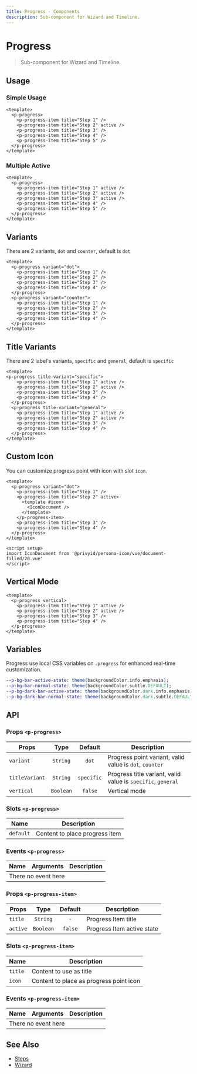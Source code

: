 ```yaml
---
title: Progress · Components
description: Sub-component for Wizard and Timeline.
---
```


<script setup>
  import pProgress from './Progress.vue'
  import pProgressItem from './ProgressItem.vue'
  import IconDocument from '@privyid/persona-icon/vue/document-filled/20.vue'
</script>

# Progress

> Sub-component for Wizard and Timeline.

## Usage

### Simple Usage

<preview>
  <p-progress>
    <p-progress-item title="Step 1" />
    <p-progress-item title="Step 2" active />
    <p-progress-item title="Step 3" />
    <p-progress-item title="Step 4" />
    <p-progress-item title="Step 5" />
  </p-progress>
</preview>

```vue
<template>
  <p-progress>
    <p-progress-item title="Step 1" />
    <p-progress-item title="Step 2" active />
    <p-progress-item title="Step 3" />
    <p-progress-item title="Step 4" />
    <p-progress-item title="Step 5" />
  </p-progress>
</template>
```

### Multiple Active

<preview>
  <p-progress>
    <p-progress-item title="Step 1" active />
    <p-progress-item title="Step 2" active />
    <p-progress-item title="Step 3" active />
    <p-progress-item title="Step 4" />
    <p-progress-item title="Step 5" />
  </p-progress>
</preview>

```vue
<template>
  <p-progress>
    <p-progress-item title="Step 1" active />
    <p-progress-item title="Step 2" active />
    <p-progress-item title="Step 3" active />
    <p-progress-item title="Step 4" />
    <p-progress-item title="Step 5" />
  </p-progress>
</template>
```

## Variants
There are 2 variants, `dot` and `counter`, default is `dot`

<preview class="flex-col space-y-4">
  <p-progress variant="dot">
    <p-progress-item title="Step 1" />
    <p-progress-item title="Step 2" />
    <p-progress-item title="Step 3" />
    <p-progress-item title="Step 4" />
  </p-progress>
  <p-progress variant="counter">
    <p-progress-item title="Step 1" />
    <p-progress-item title="Step 2" />
    <p-progress-item title="Step 3" />
    <p-progress-item title="Step 4" />
  </p-progress>
</preview>

```vue
<template>
  <p-progress variant="dot">
    <p-progress-item title="Step 1" />
    <p-progress-item title="Step 2" />
    <p-progress-item title="Step 3" />
    <p-progress-item title="Step 4" />
  </p-progress>
  <p-progress variant="counter">
    <p-progress-item title="Step 1" />
    <p-progress-item title="Step 2" />
    <p-progress-item title="Step 3" />
    <p-progress-item title="Step 4" />
  </p-progress>
</template>
```

## Title Variants

There are 2 label's variants, `specific` and `general`, default is `specific`

<preview class="flex-col space-y-4">
  <p-progress title-variant="specific">
    <p-progress-item title="Step 1" active />
    <p-progress-item title="Step 2" active />
    <p-progress-item title="Step 3" />
    <p-progress-item title="Step 4" />
  </p-progress>
  <p-progress title-variant="general">
    <p-progress-item title="Step 1" active />
    <p-progress-item title="Step 2" active />
    <p-progress-item title="Step 3" />
    <p-progress-item title="Step 4" />
  </p-progress>
</preview>

```vue
<template>
<p-progress title-variant="specific">
    <p-progress-item title="Step 1" active />
    <p-progress-item title="Step 2" active />
    <p-progress-item title="Step 3" />
    <p-progress-item title="Step 4" />
  </p-progress>
  <p-progress title-variant="general">
    <p-progress-item title="Step 1" active />
    <p-progress-item title="Step 2" active />
    <p-progress-item title="Step 3" />
    <p-progress-item title="Step 4" />
  </p-progress>
</template>
```

## Custom Icon
You can customize progress point with icon with slot `icon`.

<preview class="flex-col space-y-4">
  <p-progress variant="dot">
    <p-progress-item title="Step 1" />
    <p-progress-item title="Step 2" active>
      <template #icon>
        <IconDocument />
      </template>
    </p-progress-item>
    <p-progress-item title="Step 3" />
    <p-progress-item title="Step 4" />
  </p-progress>
</preview>

```vue
<template>
  <p-progress variant="dot">
    <p-progress-item title="Step 1" />
    <p-progress-item title="Step 2" active>
      <template #icon>
        <IconDocument />
      </template>
    </p-progress-item>
    <p-progress-item title="Step 3" />
    <p-progress-item title="Step 4" />
  </p-progress>
</template>

<script setup>
import IconDocument from '@privyid/persona-icon/vue/document-filled/20.vue'
</script>
```

## Vertical Mode

<preview>
  <div class="h-96">
    <p-progress vertical>
      <p-progress-item title="Step 1" active />
      <p-progress-item title="Step 2" active />
      <p-progress-item title="Step 3" />
      <p-progress-item title="Step 4" />
    </p-progress>
  </div>
</preview>

```vue
<template>
  <p-progress vertical>
    <p-progress-item title="Step 1" active />
    <p-progress-item title="Step 2" active />
    <p-progress-item title="Step 3" />
    <p-progress-item title="Step 4" />
  </p-progress>
</template>
```

## Variables
Progress use local CSS variables on `.progress` for enhanced real-time customization.

```sass
--p-bg-bar-active-state: theme(backgroundColor.info.emphasis);
--p-bg-bar-normal-state: theme(backgroundColor.subtle.DEFAULT);
--p-bg-dark-bar-active-state: theme(backgroundColor.dark.info.emphasis);
--p-bg-dark-bar-normal-state: theme(backgroundColor.dark.subtle.DEFAULT);
```

## API

### Props `<p-progress>`

| Props          |   Type    |  Default   | Description                                                  |
|----------------|:---------:|:----------:|--------------------------------------------------------------|
| `variant`      | `String`  |   `dot`    | Progress point variant, valid value is `dot`, `counter`      |
| `titleVariant` | `String`  | `specific` | Progress title variant, valid value is `specific`, `general` |
| `vertical`     | `Boolean` |  `false`   | Vertical mode                                                |

### Slots `<p-progress>`

| Name      | Description                    |
|-----------|--------------------------------|
| `default` | Content to place progress item |

### Events `<p-progress>`

<table>
  <thead>
    <tr>
      <th>Name</th>
      <th>Arguments</th>
      <th>Description</th>
    </tr>
  </thead>
  <tbody>
    <tr>
      <td colspan="3" class="text-center">There no event here</td>
    </tr>
  </tbody>
</table>

### Props `<p-progress-item>`

| Props    |   Type    | Default | Description                |
|----------|:---------:|:-------:|----------------------------|
| `title`  | `String`  |   `-`   | Progress Item title        |
| `active` | `Boolean` | `false` | Progress Item active state |

### Slots `<p-progress-item>`

| Name    | Description                             |
|---------|-----------------------------------------|
| `title` | Content to use as title                 |
| `icon`  | Content to place as progress point icon |

### Events `<p-progress-item>`

<table>
  <thead>
    <tr>
      <th>Name</th>
      <th>Arguments</th>
      <th>Description</th>
    </tr>
  </thead>
  <tbody>
    <tr>
      <td colspan="3" class="text-center">There no event here</td>
    </tr>
  </tbody>
</table>

## See Also
- [Steps](/components/steps/)
- [Wizard](/components/wizard/)
